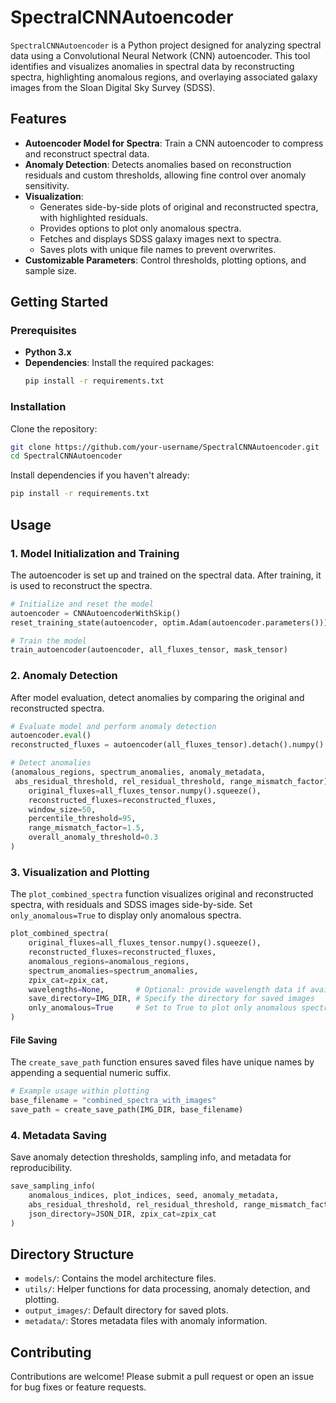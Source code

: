 # SpectralCNNAutoencoder

`SpectralCNNAutoencoder` is a Python project designed for analyzing spectral data using a Convolutional Neural Network (CNN) autoencoder. This tool identifies and visualizes anomalies in spectral data by reconstructing spectra, highlighting anomalous regions, and overlaying associated galaxy images from the Sloan Digital Sky Survey (SDSS).

## Features

- **Autoencoder Model for Spectra**: Train a CNN autoencoder to compress and reconstruct spectral data.
- **Anomaly Detection**: Detects anomalies based on reconstruction residuals and custom thresholds, allowing fine control over anomaly sensitivity.
- **Visualization**: 
  - Generates side-by-side plots of original and reconstructed spectra, with highlighted residuals.
  - Provides options to plot only anomalous spectra.
  - Fetches and displays SDSS galaxy images next to spectra.
  - Saves plots with unique file names to prevent overwrites.
- **Customizable Parameters**: Control thresholds, plotting options, and sample size.

## Getting Started

### Prerequisites

- **Python 3.x**
- **Dependencies**: Install the required packages:
  ```bash
  pip install -r requirements.txt
  ```

### Installation

Clone the repository:
```bash
git clone https://github.com/your-username/SpectralCNNAutoencoder.git
cd SpectralCNNAutoencoder
```

Install dependencies if you haven't already:
```bash
pip install -r requirements.txt
```

## Usage

### 1. Model Initialization and Training

The autoencoder is set up and trained on the spectral data. After training, it is used to reconstruct the spectra.

```python
# Initialize and reset the model
autoencoder = CNNAutoencoderWithSkip()
reset_training_state(autoencoder, optim.Adam(autoencoder.parameters()))

# Train the model
train_autoencoder(autoencoder, all_fluxes_tensor, mask_tensor)
```

### 2. Anomaly Detection

After model evaluation, detect anomalies by comparing the original and reconstructed spectra.

```python
# Evaluate model and perform anomaly detection
autoencoder.eval()
reconstructed_fluxes = autoencoder(all_fluxes_tensor).detach().numpy().squeeze()

# Detect anomalies
(anomalous_regions, spectrum_anomalies, anomaly_metadata,
 abs_residual_threshold, rel_residual_threshold, range_mismatch_factor) = detect_anomalous_regions(
    original_fluxes=all_fluxes_tensor.numpy().squeeze(),
    reconstructed_fluxes=reconstructed_fluxes,
    window_size=50,
    percentile_threshold=95,
    range_mismatch_factor=1.5,
    overall_anomaly_threshold=0.3
)
```

### 3. Visualization and Plotting

The `plot_combined_spectra` function visualizes original and reconstructed spectra, with residuals and SDSS images side-by-side. Set `only_anomalous=True` to display only anomalous spectra.

```python
plot_combined_spectra(
    original_fluxes=all_fluxes_tensor.numpy().squeeze(),
    reconstructed_fluxes=reconstructed_fluxes,
    anomalous_regions=anomalous_regions,
    spectrum_anomalies=spectrum_anomalies,
    zpix_cat=zpix_cat,
    wavelengths=None,       # Optional: provide wavelength data if available
    save_directory=IMG_DIR, # Specify the directory for saved images
    only_anomalous=True     # Set to True to plot only anomalous spectra
)
```

#### File Saving

The `create_save_path` function ensures saved files have unique names by appending a sequential numeric suffix.

```python
# Example usage within plotting
base_filename = "combined_spectra_with_images"
save_path = create_save_path(IMG_DIR, base_filename)
```

### 4. Metadata Saving

Save anomaly detection thresholds, sampling info, and metadata for reproducibility.

```python
save_sampling_info(
    anomalous_indices, plot_indices, seed, anomaly_metadata, 
    abs_residual_threshold, rel_residual_threshold, range_mismatch_factor, 
    json_directory=JSON_DIR, zpix_cat=zpix_cat
)
```

## Directory Structure

- `models/`: Contains the model architecture files.
- `utils/`: Helper functions for data processing, anomaly detection, and plotting.
- `output_images/`: Default directory for saved plots.
- `metadata/`: Stores metadata files with anomaly information.

## Contributing

Contributions are welcome! Please submit a pull request or open an issue for bug fixes or feature requests.
